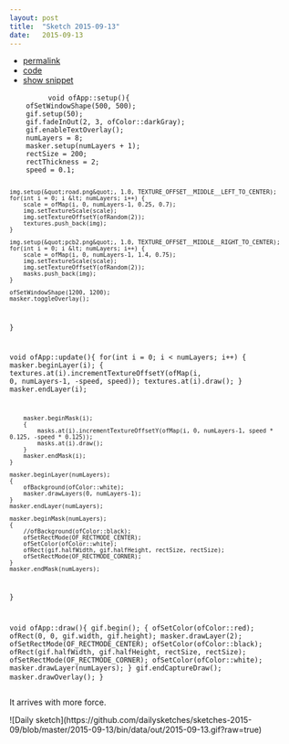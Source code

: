 ```yaml
---
layout: post
title:  "Sketch 2015-09-13"
date:   2015-09-13
---
```

<div class="code">
    <ul>
		<li><a href="{% post_url 2015-09-13-sketch %}">permalink</a></li>
		<li><a href="https://github.com/dailysketches/sketches-2015-09/tree/master/2015-09-13">code</a></li>
		<li><a href="#" class="snippet-button">show snippet</a></li>
	</ul>
    <pre class="snippet">
        <code class="cpp">void ofApp::setup(){
    ofSetWindowShape(500, 500);
    gif.setup(50);
    gif.fadeInOut(2, 3, ofColor::darkGray);
    gif.enableTextOverlay();
    numLayers = 8;
    masker.setup(numLayers + 1);
    rectSize = 200;
    rectThickness = 2;
    speed = 0.1;
    
    img.setup(&quot;road.png&quot;, 1.0, TEXTURE_OFFSET__MIDDLE__LEFT_TO_CENTER);
    for(int i = 0; i &lt; numLayers; i++) {
        scale = ofMap(i, 0, numLayers-1, 0.25, 0.7);
        img.setTextureScale(scale);
        img.setTextureOffsetY(ofRandom(2));
        textures.push_back(img);
    }
    
    img.setup(&quot;pcb2.png&quot;, 1.0, TEXTURE_OFFSET__MIDDLE__RIGHT_TO_CENTER);
    for(int i = 0; i &lt; numLayers; i++) {
        scale = ofMap(i, 0, numLayers-1, 1.4, 0.75);
        img.setTextureScale(scale);
        img.setTextureOffsetY(ofRandom(2));
        masks.push_back(img);
    }

    ofSetWindowShape(1200, 1200);
    masker.toggleOverlay();
}

void ofApp::update(){
    for(int i = 0; i &lt; numLayers; i++) {
        masker.beginLayer(i);
        {
            textures.at(i).incrementTextureOffsetY(ofMap(i, 0, numLayers-1, -speed, speed));
            textures.at(i).draw();
        }
        masker.endLayer(i);
        
        masker.beginMask(i);
        {
            masks.at(i).incrementTextureOffsetY(ofMap(i, 0, numLayers-1, speed * 0.125, -speed * 0.125));
            masks.at(i).draw();
        }
        masker.endMask(i);
    }

    masker.beginLayer(numLayers);
    {
        ofBackground(ofColor::white);
        masker.drawLayers(0, numLayers-1);
    }
    masker.endLayer(numLayers);

    masker.beginMask(numLayers);
    {
        //ofBackground(ofColor::black);
        ofSetRectMode(OF_RECTMODE_CENTER);
        ofSetColor(ofColor::white);
        ofRect(gif.halfWidth, gif.halfHeight, rectSize, rectSize);
        ofSetRectMode(OF_RECTMODE_CORNER);
    }
    masker.endMask(numLayers);
}

void ofApp::draw(){
    gif.begin();
    {
        ofSetColor(ofColor::red);
        ofRect(0, 0, gif.width, gif.height);
        masker.drawLayer(2);
        ofSetRectMode(OF_RECTMODE_CENTER);
        ofSetColor(ofColor::black);
        ofRect(gif.halfWidth, gif.halfHeight, rectSize, rectSize);
        ofSetRectMode(OF_RECTMODE_CORNER);
        ofSetColor(ofColor::white);
        masker.drawLayer(numLayers);
    }
    gif.endCaptureDraw();
    masker.drawOverlay();
}</code>
    </pre>
</div>
<p class="description">It arrives with more force.</p>
![Daily sketch](https://github.com/dailysketches/sketches-2015-09/blob/master/2015-09-13/bin/data/out/2015-09-13.gif?raw=true)
